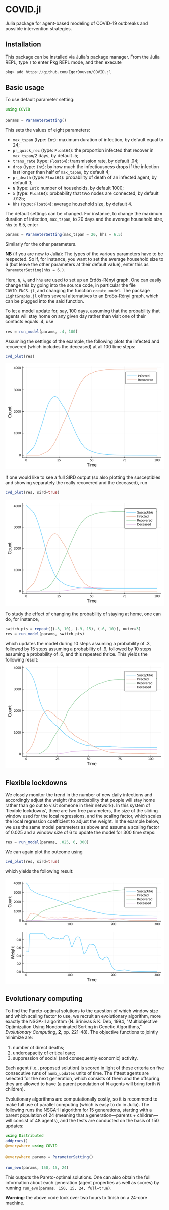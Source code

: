 # COVID.jl

Julia package for agent-based modeling of COVID-19 outbreaks and possible intervention strategies.

## Installation
This package can be installed via Julia's package manager. From the Julia REPL, type `]` to enter Pkg REPL mode, and then execute
```julia
pkg> add https://github.com/IgorDouven/COVID.jl
```
## Basic usage
To use default parameter setting:
```julia
using COVID

params = ParameterSetting()
```
This sets the values of eight parameters:
- `max_tspan` (type: `Int`): maximum duration of infection, by default equal to 24;
- `pr_quick_rec` (type: `Float64`): the proportion infected that recover in `max_tspan`/2 days, by default .5;
- `trans_rate` (type: `Float64`): transmission rate, by default .04;
- `drop` (type: `Int`): by how much the infectiousness drops if the infection last longer than half of `max_tspan`, by default 4;
- `pr_death` (type: `Float64`): probability of death of an infected agent, by default .1;
- `N` (type: `Int`): number of households, by default 1000;
- `λ` (type: `Float64`): probability that two nodes are connected, by default .0125;
- `hhs` (type: `Float64`): average household size, by default 4.

The default settings can be changed. For instance, to change the maximum duration of infection, `max_tspan`, to 20 days and the average household size, `hhs` to 6.5, enter
```julia
params = ParameterSetting(max_tspan = 20, hhs = 6.5)
```
Similarly for the other parameters.

**NB** (if you are new to Julia): The types of the various parameters have to be respected. So if, for instance, you want to set the average household size to 6 (but leave the other parameters at their default value), enter this as `ParameterSetting(hhs = 6.)`.

Here, `N`, `λ`, and `hhs` are used to set up an Erd&ouml;s-R&eacute;nyi graph. One can easily change this by going into the source code, in particular the file `COVID_FNCS.jl`, and changing the function `create_model`. The package `LightGraphs.jl` offers several alternatives to an Erd&ouml;s-R&eacute;nyi graph, which can be plugged into the said function.

To let a model update for, say, 100 days, assuming that the probability that agents will stay home on any given day rather than visit one of their contacts equals .4, use
```julia
res = run_model(params, .4, 100)
```

Assuming the settings of the example, the following plots the infected and recovered (which includes the deceased) at all 100 time steps:
```julia
cvd_plot(res)
```
![Results of updating the model for 100 time steps, showing the infected and recovered](./doc/IR.png)

If one would like to see a full SIRD output (so also plotting the susceptibles and showing separately the really recovered and the deceased), run
```julia
cvd_plot(res, sird=true)
```
![Same results, now showing also the susceptibles and separating the really recovered from the deceased](./doc/SIRD.png)

To study the effect of changing the probability of staying at home, one can do, for instance,
```julia
switch_pts = repeat([(.3, 10), (.9, 15), (.6, 10)], outer=3) 
res = run_model(params, switch_pts)
```
which updates the model during 10 steps assuming a probability of .3, followed by 15 steps assuming a probability of .9, followed by 10 steps assuming a probability of .6, and this repeated thrice. This yields the following result:
![Updating the model while switching the stay-at-home probability at various points in time](./doc/switch_SIRD.png)

## Flexible lockdowns
We closely monitor the trend in the number of new daily infections and accordingly adjust the weight (the probability that people will stay home rather than go out to visit someone in their network). In this system of 'flexible lockdowns', there are two free parameters, the size of the sliding window used for the local regressions, and the scaling factor, which scales the local regression coefficient to adjust the weight. In the example below, we use the same model parameters as above and assume a scaling factor of 0.025 and a window size of 6 to update the model for 300 time steps:
```julia
res = run_model(params, .025, 6, 300)
```

We can again plot the outcome using
```julia
cvd_plot(res, sird=true)
```

which yields the following result:

![Flexible lockdowns, upper row showing results, bottom row showing weight](./doc/flex.png)

## Evolutionary computing
To find the Pareto-optimal solutions to the question of which window size and which scaling factor to use, we recruit an evolutionary algorithm, more exactly the NSGA-II algorithm (N. Srinivas & K. Deb, 1994, "Multiobjective Optimization Using Nondominated Sorting in Genetic Algorithms," _Evolutionary Computing_, **2**, pp. 221-48). The objective functions to jointly minimize are:
1. number of direct deaths;
2. undercapacity of critical care;
3. suppression of social (and consequently economic) activity.

Each agent (i.e., proposed solution) is scored in light of these criteria on five consecutive runs of `numb_updates` units of time. The fittest agents are selected for the next generation, which consists of them and the offspring they are allowed to have (a parent population of _N_ agents will bring forth _N_ children).

Evolutionary algorithms are computationally costly, so it is recommend to make full use of parallel computing (which is easy to do in Julia). The following runs the NSGA-II algorithm for 15 generations, starting with a parent population of 24 (meaning that a generation&mdash;parents + children&mdash;will consist of 48 agents), and the tests are conducted on the basis of 150 updates:

```julia
using Distributed
addprocs()
@everywhere using COVID

@everywhere params = ParameterSetting()

run_evo(params, 150, 15, 24)
```

This outputs the Pareto-optimal solutions. One can also obtain the full information about each generation (agent properties as well as scores) by running `run_evo(params, 150, 15, 24, full=true)`.

**Warning**: the above code took over two hours to finish on a 24-core machine.
